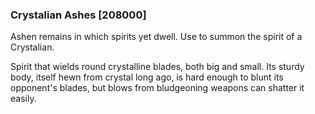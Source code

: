 ### Crystalian Ashes [208000]

Ashen remains in which spirits yet dwell. Use to summon the spirit of a Crystalian.

Spirit that wields round crystalline blades, both big and small. Its sturdy body, itself hewn from crystal long ago, is hard enough to blunt its opponent's blades, but blows from bludgeoning weapons can shatter it easily.